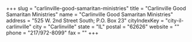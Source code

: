 +++
slug = "carlinville-good-samaritan-ministries"
title = "Carlinville Good Samaritan Ministries"
name = "Carlinville Good Samaritan Ministries"
address = "525 W. 2nd Street South;  P.O. Box 23"
cityIndexKey = "city-il-carlinville"
city = "Carlinville"
state = "IL"
postal = "62626"
website = ""
phone = "217/972-8099"
fax = ""
+++
